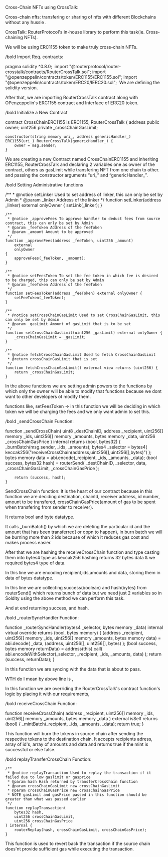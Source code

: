 Cross-Chain NFTs using CrossTalk:

Cross-chain nfts: transfering or sharing of nfts with different Blockchains without any hussle .

CrossTalk: RouterProtocol's in-house library to perform this task(ie. Cross-chaining NFTs).


We will be using ERC1155 token to make truly cross-chain NFTs.

/bold Import Req. contracts:


pragma solidity ^0.8.0;
​
import "@routerprotocol/router-crosstalk/contracts/RouterCrossTalk.sol";
import "@openzeppelin/contracts/token/ERC1155/ERC1155.sol";
import "@openzeppelin/contracts/token/ERC20/IERC20.sol";
​
We are defining the solidity version.

After that, we are importing RouterCrossTalk contract along with OPenzeppelin's ERC1155 contract and Interface of ERC20 token.

/bold Initialize a New Contract


contract CrossChainERC1155 is ERC1155, RouterCrossTalk { 
    address public owner;
    uint256 private _crossChainGasLimit;
    
    constructor(string memory uri_, address genericHandler_)
    ERC1155(uri_) RouterCrossTalk(genericHandler_) {
        owner = msg.sender;
    }


We are creating a new Contract named CrossChainERC1155 and inheriting ERC1155, RouterCrossTalk 
and declaring 2 variables 
one as owner of the contract, others as 
gasLimit while transfering NFT from one chain to other.
and passing the constructor arguments “uri_” and “genericHandler_”.

/bold Setting Administrative functions

 
   /**
     * @notice setLinker Used to set address of linker, this can only be set by Admin
     * @param _linker Address of the linker
     */
    function setLinker(address _linker) external onlyOwner {
        setLink(_linker);
    }

    /**
     * @notice _approveFees To approve handler to deduct fees from source contract, this can only be set by Admin
     * @param _feeToken Address of the feeToken
     * @param _amount Amount to be approved
     */
    function _approveFees(address _feeToken, uint256 _amount)
        external
        onlyOwner
    {
        approveFees(_feeToken, _amount);
    }

    /**
     * @notice setFeesToken To set the fee token in which fee is desired to be charged, this can only be set by Admin
     * @param _feeToken Address of the feeToken
     */
    function setFeesToken(address _feeToken) external onlyOwner {
        setFeeToken(_feeToken);
    }
    
    /**
     * @notice setCrossChainGasLimit Used to set CrossChainGasLimit, this can only be set by Admin
     * @param _gasLimit Amount of gasLimit that is to be set
     */
    function setCrossChainGasLimit(uint256 _gasLimit) external onlyOwner {
        _crossChainGasLimit = _gasLimit;
    }

    /**
     * @notice fetchCrossChainGasLimit Used to fetch CrossChainGasLimit
     * @return crossChainGasLimit that is set
     */
    function fetchCrossChainGasLimit() external view returns (uint256) {
        return _crossChainGasLimit;
    }

In the above functions we are setting admin powers to the functions by which only the owner will be able to modify that functions because we dont want to other developers ot modify them.

functions like, 
setFeesToken -> in this function we will be deciding in which token we will be charging the fees and we only want admin to set this.

/bold _sendCrossChain Function:

function _sendCrossChain(
        uint8 _destChainID,
        address _recipient,
        uint256[] memory _ids,
        uint256[] memory _amounts,
        bytes memory _data,
        uint256 _crossChainGasPrice
    ) internal returns (bool, bytes32) {
        _burnBatch(msg.sender, _ids, _amounts);
        bytes4 _selector = bytes4(
            keccak256("receiveCrossChain(address,uint256[],uint256[],bytes)")
        );
        bytes memory data = abi.encode(_recipient, _ids, _amounts, _data);
        (bool success, bytes32 hash) = routerSend(
            _destChainID,
            _selector,
            data,
            _crossChainGasLimit,
            _crossChainGasPrice
        );

        return (success, hash);
    }

SendCrossChain function:
It is the heart of our contract because in this function we are deciding destination, chainId, receiver address, id number, amount to be transfered, crossChainGasPrice(amount of gas to be spent when transfering from sender to receiver).

It returns bool and byte datatype.

It calls _burnBatch() by which we are deleting the particular id and the amount that has been transferred( or oppn to happen), in burn batch we will be burning more than 2 ids because of which it reduces gas cost and makes process easier.

After that we are hashing the receiveCrossChain function and type casting them into bytes4 type as keccak256 hashing returns 32 bytes data & we required bytes4 type of data.

In this line we are encoding recipient,ids,amounts and data, storing them in data of bytes datatype.

In this line we are collecting success(boolean) and hash(bytes) from routerSend() which returns bunch of data but we need just 2 variables so in Soldity using the above method we can perform this task.

And at end returning success, and hash.

/bold _routerSyncHandler Function:

function _routerSyncHandler(bytes4 _selector, bytes memory _data)
        internal
        virtual
        override
        returns (bool, bytes memory)
    {
        (address _recipient, uint256[] memory _ids, uint256[] memory _amounts, bytes memory data) = abi.decode(
            _data,
            (address, uint256[], uint256[], bytes)
        );
        (bool success, bytes memory returnData) = address(this).call(
            abi.encodeWithSelector(_selector, _recipient, _ids, _amounts, data)
        );
        return (success, returnData);
    }


In this function we are syncing with the data that is about to pass. 

WTH do I mean by above line is ,

In this function we are overriding the RouterCrossTalk's contract function's logic by placing it with our requirements,

/bold receiveCrossChain Function:

  function receiveCrossChain(
        address _recipient,
        uint256[] memory _ids,
        uint256[] memory _amounts,
        bytes memory _data
    ) external isSelf returns (bool) {
        _mintBatch(_recipient, _ids, _amounts, _data);
        return true;
    }

This function will burn the tokens in source chain after sending the respective tokens to the destination chain.
It accepts recipients adress, array of id's, array of amounts and data and returns true if the mint is successful or else false.

/bold replayTransferCrossChain Function:

    /**
     * @notice replayTransaction Used to replay the transaction if it failed due to low gaslimit or gasprice
     * @param hash Hash returned by transferCrossChain function
     * @param crossChainGasLimit new crossChainGasLimit
     * @param crossChainGasPrice new crossChainGasPrice
     * NOTE gasLimit and gasPrice passed in this function should be greater than what was passed earlier
     */
    function replayTransaction(
        bytes32 hash,
        uint256 crossChainGasLimit,
        uint256 crossChainGasPrice
    ) internal {
        routerReplay(hash, crossChainGasLimit, crossChainGasPrice);
    }

This function is used to revert back the transaction if the source chain does'nt provide sufficient gas while executing the transaction.
